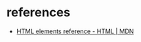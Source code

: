 # references

- [HTML elements reference - HTML | MDN](https://developer.mozilla.org/en-US/docs/Web/HTML/Reference/Elements)
